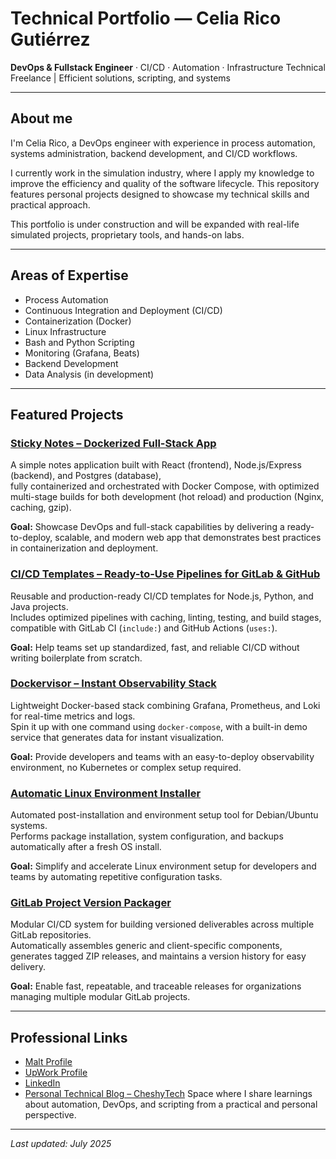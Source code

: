# Technical Portfolio — Celia Rico Gutiérrez

**DevOps & Fullstack Engineer** · CI/CD · Automation · Infrastructure
Technical Freelance | Efficient solutions, scripting, and systems

---

## About me

I'm Celia Rico, a DevOps engineer with experience in process automation, systems administration, backend development, and CI/CD workflows.

I currently work in the simulation industry, where I apply my knowledge to improve the efficiency and quality of the software lifecycle. This repository features personal projects designed to showcase my technical skills and practical approach.

This portfolio is under construction and will be expanded with real-life simulated projects, proprietary tools, and hands-on labs.

---

## Areas of Expertise

- Process Automation
- Continuous Integration and Deployment (CI/CD)
- Containerization (Docker)
- Linux Infrastructure
- Bash and Python Scripting
- Monitoring (Grafana, Beats)
- Backend Development
- Data Analysis (in development)

---

## Featured Projects

### [Sticky Notes – Dockerized Full-Stack App](https://github.com/celiaricogz/dockerized-sticky-notes-demo)  
A simple notes application built with React (frontend), Node.js/Express (backend), and Postgres (database),  
fully containerized and orchestrated with Docker Compose, with optimized multi-stage builds for both development (hot reload) and production (Nginx, caching, gzip).

**Goal:** Showcase DevOps and full-stack capabilities by delivering a ready-to-deploy, scalable, and modern web app that demonstrates best practices in containerization and deployment.

### [CI/CD Templates – Ready-to-Use Pipelines for GitLab & GitHub](https://github.com/celiaricogz/ci-cd-templates)
Reusable and production-ready CI/CD templates for Node.js, Python, and Java projects.  
Includes optimized pipelines with caching, linting, testing, and build stages, compatible with GitLab CI (`include:`) and GitHub Actions (`uses:`).  

**Goal:** Help teams set up standardized, fast, and reliable CI/CD without writing boilerplate from scratch.  

### [Dockervisor – Instant Observability Stack](https://github.com/celiaricogz/dockervisor)
Lightweight Docker-based stack combining Grafana, Prometheus, and Loki for real-time metrics and logs.  
Spin it up with one command using `docker-compose`, with a built-in demo service that generates data for instant visualization.  

**Goal:** Provide developers and teams with an easy-to-deploy observability environment, no Kubernetes or complex setup required.  

### [Automatic Linux Environment Installer](https://github.com/celiaricogz/auto-installer-debian)  
Automated post-installation and environment setup tool for Debian/Ubuntu systems.  
Performs package installation, system configuration, and backups automatically after a fresh OS install.  

**Goal:** Simplify and accelerate Linux environment setup for developers and teams by automating repetitive configuration tasks.

### [GitLab Project Version Packager](https://github.com/celiaricogz/gitlab-project-version-packager)  
Modular CI/CD system for building versioned deliverables across multiple GitLab repositories.  
Automatically assembles generic and client-specific components, generates tagged ZIP releases, and maintains a version history for easy delivery.  

**Goal:** Enable fast, repeatable, and traceable releases for organizations managing multiple modular GitLab projects.

---

## Professional Links

- [Malt Profile](https://www.malt.es/profile/celiaricogutierrez)
- [UpWork Profile](https://www.upwork.com/freelancers/~01898dfb872ff48b7a?mp_source=share)
- [LinkedIn](https://www.linkedin.com/in/celiaricogutierrez)
- [Personal Technical Blog – CheshyTech](https://cheshytech.github.io)
Space where I share learnings about automation, DevOps, and scripting from a practical and personal perspective.

---

_Last updated: July 2025_
